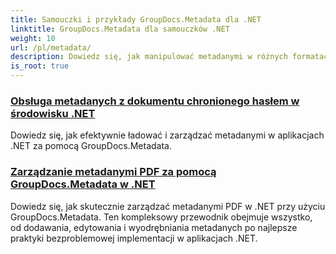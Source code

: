 ```yaml
---
title: Samouczki i przykłady GroupDocs.Metadata dla .NET
linktitle: GroupDocs.Metadata dla samouczków .NET
weight: 10
url: /pl/metadata/
description: Dowiedz się, jak manipulować metadanymi w różnych formatach plików, korzystając ze szczegółowych przykładów i instrukcji krok po kroku.
is_root: true
---
```

### [Obsługa metadanych z dokumentu chronionego hasłem w środowisku .NET](./load-metadata/)
Dowiedz się, jak efektywnie ładować i zarządzać metadanymi w aplikacjach .NET za pomocą GroupDocs.Metadata.
### [Zarządzanie metadanymi PDF za pomocą GroupDocs.Metadata w .NET](./pdf-metadata-management/)
Dowiedz się, jak skutecznie zarządzać metadanymi PDF w .NET przy użyciu GroupDocs.Metadata. Ten kompleksowy przewodnik obejmuje wszystko, od dodawania, edytowania i wyodrębniania metadanych po najlepsze praktyki bezproblemowej implementacji w aplikacjach .NET.